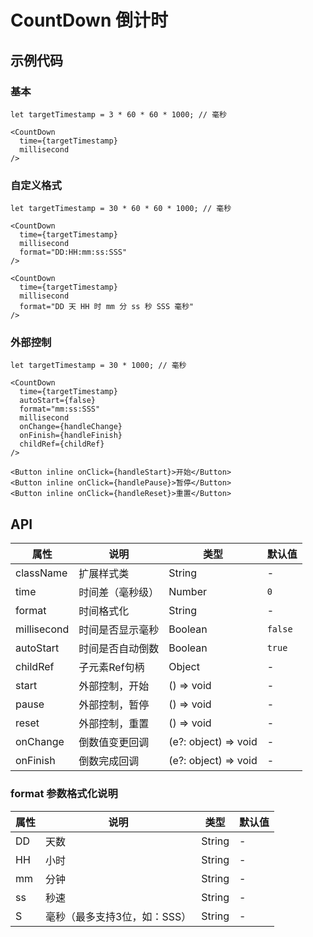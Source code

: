 
# CountDown 倒计时

## 示例代码

### 基本
```tsx
let targetTimestamp = 3 * 60 * 60 * 1000; // 毫秒

<CountDown
  time={targetTimestamp}
  millisecond
/>
```

### 自定义格式
```tsx
let targetTimestamp = 30 * 60 * 60 * 1000; // 毫秒

<CountDown
  time={targetTimestamp}
  millisecond
  format="DD:HH:mm:ss:SSS"
/>

<CountDown
  time={targetTimestamp}
  millisecond
  format="DD 天 HH 时 mm 分 ss 秒 SSS 毫秒"
/>
```

### 外部控制
```tsx
let targetTimestamp = 30 * 1000; // 毫秒

<CountDown
  time={targetTimestamp}
  autoStart={false}
  format="mm:ss:SSS"
  millisecond
  onChange={handleChange}
  onFinish={handleFinish}
  childRef={childRef}
/>

<Button inline onClick={handleStart}>开始</Button>
<Button inline onClick={handlePause}>暂停</Button>
<Button inline onClick={handleReset}>重置</Button>
```

## API

属性 | 说明 | 类型 | 默认值
----|-----|------|------
| className | 扩展样式类  | String | - |
| time | 时间差（毫秒级） | Number | `0` |
| format | 时间格式化 | String | -  |
| millisecond | 时间是否显示毫秒 | Boolean | `false`  |
| autoStart | 时间是否自动倒数 | Boolean | `true`  |
| childRef | 子元素Ref句柄 | Object |  -  |
| start | 外部控制，开始 | () => void |  -  |
| pause | 外部控制，暂停 | () => void |  -  |
| reset | 外部控制，重置 | () => void |  -  |
| onChange |倒数值变更回调 | (e?: object) => void |  -  |
| onFinish |倒数完成回调 | (e?: object) => void |  -  |

### format 参数格式化说明

属性 | 说明 | 类型 | 默认值
----|-----|------|------
| DD | 天数  | String | - |
| HH | 小时  | String | - |
| mm | 分钟  | String | - |
| ss | 秒速  | String | - |
| S | 毫秒（最多支持3位，如：SSS） | String | - |